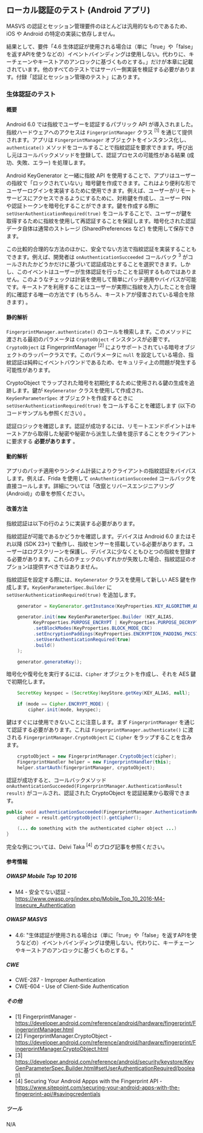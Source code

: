 ## ローカル認証のテスト (Android アプリ)

MASVS の認証とセッション管理要件のほとんどは汎用的なものであるため、iOS や Android の特定の実装に依存しません。

結果として、要件「4.6 生体認証が使用される場合は（単に「true」や「false」を返すAPIを使うなどの）イベントバインディングは使用しない。代わりに、キーチェーンやキーストアのアンロックに基づくものとする。」だけが本章に記載されています。他のすべてのテストではサーバー側実装を検証する必要があります。付録「認証とセッション管理のテスト」にあります。


### 生体認証のテスト

#### 概要

Android 6.0 では指紋でユーザーを認証するパブリック API が導入されました。指紋ハードウェアへのアクセスは <code>FingerprintManager</code> クラス <sup>[1]</sup> を通じて提供されます。アプリは <code>FingerprintManager</code> オブジェクトをインスタンス化し、<code>authenticate()</code> メソッドをコールすることで指紋認証を要求できます。呼び出し元はコールバックメソッドを登録して、認証プロセスの可能性がある結果 (成功、失敗、エラー) を処理します。

Android KeyGenerator と一緒に指紋 API を使用することで、アプリはユーザーの指紋で「ロックされていない」暗号鍵を作成できます。これはより便利な形でユーザーログインを実装するために使用できます。例えば、ユーザーがリモートサービスにアクセスできるようにするために、対称鍵を作成し、ユーザー PIN や認証トークンを暗号化することができます。鍵を作成する際に <code>setUserAuthenticationRequired(true)</code> をコールすることで、ユーザーが鍵を取得するために指紋を使用して再認証することを保証します。暗号化された認証データ自体は通常のストレージ (SharedPreferences など) を使用して保存できます。

この比較的合理的な方法のほかに、安全でない方法で指紋認証を実装することもできます。例えば、開発者は <code>onAuthenticationSucceeded</code> コールバック <sup>3</sup> がコールされたかどうかだけに基づいて認証成功とすることを選択できます。しかし、このイベントはユーザーが生体認証を行ったことを証明するものではありません。このようなチェックは計装を使用して簡単にパッチ適用やバイパスが可能です。キーストアを利用することはユーザーが実際に指紋を入力したことを合理的に確認する唯一の方法です (もちろん、キーストアが侵害されている場合を除きます) 。

#### 静的解析

<code>FingerprintManager.authenticate()</code> のコールを検索します。このメソッドに渡される最初のパラメータは <code>CryptoObject</code> インスタンスが必要です。<code>CryptoObject</code> は FingerprintManager <sup>[2]</sup> によりサポートされている暗号オブジェクトのラッパークラスです。このパラメータに <code>null</code> を設定している場合、指紋認証は純粋にイベントバウンドであるため、セキュリティ上の問題が発生する可能性があります。

CryptoObject でラップされた暗号を初期化するために使用される鍵の生成を追跡します。鍵が <code>KeyGenerator</code> クラスを使用して作成され、<code>KeyGenParameterSpec</code> オブジェクトを作成するときに <code>setUserAuthenticationRequired(true)</code> をコールすることを確認します (以下のコードサンプルも参照ください) 。

認証ロジックを確認します。認証が成功するには、リモートエンドポイントはキーストアから取得した秘密や秘密から派生した値を提示することをクライアントに要求する **必要があります** 。

#### 動的解析

アプリのパッチ適用やランタイム計装によりクライアントの指紋認証をバイパスします。例えば、Frida を使用して <code>onAuthenticationSucceeded</code> コールバックを直接コールします。詳細については「改竄とリバースエンジニアリング (Android)」の章を参照ください。

#### 改善方法

指紋認証は以下の行のように実装する必要があります。

指紋認証が可能であるかどうかを確認します。デバイスは Android 6.0 またはそれ以降 (SDK 23+) で動作し、指紋センサーを搭載している必要があります。ユーザーはログスクリーンを保護し、デバイスに少なくともひとつの指紋を登録する必要があります。これらのチェックのいずれかが失敗した場合、指紋認証のオプションは提供すべきではありません。

指紋認証を設定する際には、<code>KeyGenerator</code> クラスを使用して新しい AES 鍵を作成します。<code>KeyGenParameterSpec.Builder</code> に <code>setUserAuthenticationRequired(true)</code> を追加します。

```java
	generator = KeyGenerator.getInstance(KeyProperties.KEY_ALGORITHM_AES, KEYSTORE);

	generator.init(new KeyGenParameterSpec.Builder (KEY_ALIAS,
	      KeyProperties.PURPOSE_ENCRYPT | KeyProperties.PURPOSE_DECRYPT)
	      .setBlockModes(KeyProperties.BLOCK_MODE_CBC)
	      .setEncryptionPaddings(KeyProperties.ENCRYPTION_PADDING_PKCS7)
	      .setUserAuthenticationRequired(true)
	      .build()
	);

	generator.generateKey();
```

暗号化や復号化を実行するには、<code>Cipher</code> オブジェクトを作成し、それを AES 鍵で初期化します。

```java
	SecretKey keyspec = (SecretKey)keyStore.getKey(KEY_ALIAS, null);

    if (mode == Cipher.ENCRYPT_MODE) {
        cipher.init(mode, keyspec);
```

鍵はすぐには使用できないことに注意します。まず <code>FingerprintManager</code> を通じて認証する必要があります。これは <code>FingerprintManager.authenticate()</code> に渡される <code>FingerprintManager.CryptoObject</code> に <code>Cipher</code> をラップすることを含みます。

```java
	cryptoObject = new FingerprintManager.CryptoObject(cipher);
	FingerprintHandler helper = new FingerprintHandler(this);
	helper.startAuth(fingerprintManager, cryptoObject);
```

認証が成功すると、コールバックメソッド <code>onAuthenticationSucceeded(FingerprintManager.AuthenticationResult result)</code> がコールされ、認証された CryptoObject を認証結果から取得できます。

```java
public void authenticationSucceeded(FingerprintManager.AuthenticationResult result) {
	cipher = result.getCryptoObject().getCipher();

	(... do something with the authenticated cipher object ...)
}
```

完全な例については、Deivi Taka <sup>[4]</sup> のブログ記事を参照ください。

#### 参考情報

##### OWASP Mobile Top 10 2016

* M4 - 安全でない認証 - https://www.owasp.org/index.php/Mobile_Top_10_2016-M4-Insecure_Authentication

##### OWASP MASVS

* 4.6: "生体認証が使用される場合は（単に「true」や「false」を返すAPIを使うなどの）イベントバインディングは使用しない。代わりに、キーチェーンやキーストアのアンロックに基づくものとする。"

##### CWE

- CWE-287 - Improper Authentication
- CWE-604 - Use of Client-Side Authentication

##### その他

- [1] FingerprintManager - https://developer.android.com/reference/android/hardware/fingerprint/FingerprintManager.html
- [2] FingerprintManager.CryptoObject - https://developer.android.com/reference/android/hardware/fingerprint/FingerprintManager.CryptoObject.html
- [3] https://developer.android.com/reference/android/security/keystore/KeyGenParameterSpec.Builder.html#setUserAuthenticationRequired(boolean)
- [4] Securing Your Android Appps with the Fingerprint API - https://www.sitepoint.com/securing-your-android-apps-with-the-fingerprint-api/#savingcredentials

##### ツール

N/A
